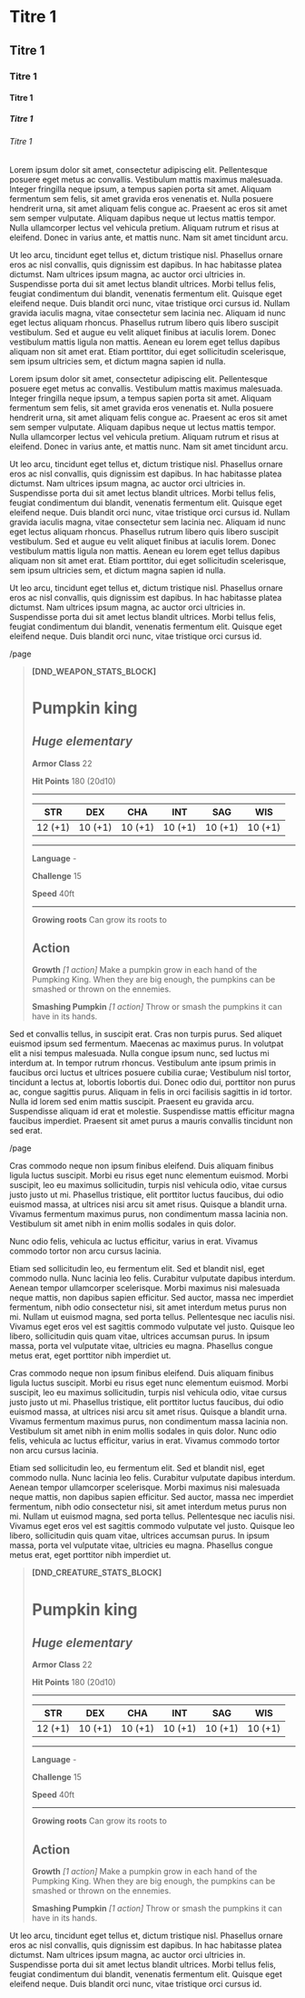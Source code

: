# Titre 1
## Titre 1
### Titre 1
#### Titre 1
##### Titre 1
###### Titre 1

Lorem ipsum dolor sit amet, consectetur adipiscing elit. Pellentesque posuere eget metus ac convallis. Vestibulum mattis maximus malesuada. Integer fringilla neque ipsum, a tempus sapien porta sit amet. Aliquam fermentum sem felis, sit amet gravida eros venenatis et. Nulla posuere hendrerit urna, sit amet aliquam felis congue ac. Praesent ac eros sit amet sem semper vulputate. Aliquam dapibus neque ut lectus mattis tempor. Nulla ullamcorper lectus vel vehicula pretium. Aliquam rutrum et risus at eleifend. Donec in varius ante, et mattis nunc. Nam sit amet tincidunt arcu.

Ut leo arcu, tincidunt eget tellus et, dictum tristique nisl. Phasellus ornare eros ac nisl convallis, quis dignissim est dapibus. In hac habitasse platea dictumst. Nam ultrices ipsum magna, ac auctor orci ultricies in. Suspendisse porta dui sit amet lectus blandit ultrices. Morbi tellus felis, feugiat condimentum dui blandit, venenatis fermentum elit. Quisque eget eleifend neque. Duis blandit orci nunc, vitae tristique orci cursus id. Nullam gravida iaculis magna, vitae consectetur sem lacinia nec. Aliquam id nunc eget lectus aliquam rhoncus. Phasellus rutrum libero quis libero suscipit vestibulum. Sed et augue eu velit aliquet finibus at iaculis lorem. Donec vestibulum mattis ligula non mattis. Aenean eu lorem eget tellus dapibus aliquam non sit amet erat. Etiam porttitor, dui eget sollicitudin scelerisque, sem ipsum ultricies sem, et dictum magna sapien id nulla.

Lorem ipsum dolor sit amet, consectetur adipiscing elit. Pellentesque posuere eget metus ac convallis. Vestibulum mattis maximus malesuada. Integer fringilla neque ipsum, a tempus sapien porta sit amet. Aliquam fermentum sem felis, sit amet gravida eros venenatis et. Nulla posuere hendrerit urna, sit amet aliquam felis congue ac. Praesent ac eros sit amet sem semper vulputate. Aliquam dapibus neque ut lectus mattis tempor. Nulla ullamcorper lectus vel vehicula pretium. Aliquam rutrum et risus at eleifend. Donec in varius ante, et mattis nunc. Nam sit amet tincidunt arcu.

Ut leo arcu, tincidunt eget tellus et, dictum tristique nisl. Phasellus ornare eros ac nisl convallis, quis dignissim est dapibus. In hac habitasse platea dictumst. Nam ultrices ipsum magna, ac auctor orci ultricies in. Suspendisse porta dui sit amet lectus blandit ultrices. Morbi tellus felis, feugiat condimentum dui blandit, venenatis fermentum elit. Quisque eget eleifend neque. Duis blandit orci nunc, vitae tristique orci cursus id. Nullam gravida iaculis magna, vitae consectetur sem lacinia nec. Aliquam id nunc eget lectus aliquam rhoncus. Phasellus rutrum libero quis libero suscipit vestibulum. Sed et augue eu velit aliquet finibus at iaculis lorem. Donec vestibulum mattis ligula non mattis. Aenean eu lorem eget tellus dapibus aliquam non sit amet erat. Etiam porttitor, dui eget sollicitudin scelerisque, sem ipsum ultricies sem, et dictum magna sapien id nulla.

Ut leo arcu, tincidunt eget tellus et, dictum tristique nisl. Phasellus ornare eros ac nisl convallis, quis dignissim est dapibus. In hac habitasse platea dictumst. Nam ultrices ipsum magna, ac auctor orci ultricies in. Suspendisse porta dui sit amet lectus blandit ultrices. Morbi tellus felis, feugiat condimentum dui blandit, venenatis fermentum elit. Quisque eget eleifend neque. Duis blandit orci nunc, vitae tristique orci cursus id. 

/page

> **[DND_WEAPON_STATS_BLOCK]**
> # Pumpkin king
> *Huge elementary*
> ---
>
> **Armor Class** 22
>
> **Hit Points** 180 (20d10)
>
> ---
>
> |STR|DEX|CHA|INT|SAG|WIS|
> |---|---|---|---|---|---|
> |12 (+1)|10 (+1)|10 (+1)|10 (+1)|10 (+1)|10 (+1)|
>
> ---
>
> **Language** -
>
> **Challenge** 15
>
> **Speed** 40ft
>
> ---
>
> **Growing roots** Can grow its roots to
>
> ## Action
> **Growth** *[1 action]* Make a pumpkin grow in each hand of the Pumpking King. When they are big enough, the pumpkins can be smashed or thrown on the ennemies.
>
> **Smashing Pumpkin** *[1 action]* Throw or smash the pumpkins it can have in its hands. 


Sed et convallis tellus, in suscipit erat. Cras non turpis purus. Sed aliquet euismod ipsum sed fermentum. Maecenas ac maximus purus. In volutpat elit a nisi tempus malesuada. Nulla congue ipsum nunc, sed luctus mi interdum at. In tempor rutrum rhoncus. Vestibulum ante ipsum primis in faucibus orci luctus et ultrices posuere cubilia curae; Vestibulum nisl tortor, tincidunt a lectus at, lobortis lobortis dui. Donec odio dui, porttitor non purus ac, congue sagittis purus. Aliquam in felis in orci facilisis sagittis in id tortor. Nulla id lorem sed enim mattis suscipit. Praesent eu gravida arcu. Suspendisse aliquam id erat et molestie. Suspendisse mattis efficitur magna faucibus imperdiet. Praesent sit amet purus a mauris convallis tincidunt non sed erat.

/page

Cras commodo neque non ipsum finibus eleifend. Duis aliquam finibus ligula luctus suscipit. Morbi eu risus eget nunc elementum euismod. Morbi suscipit, leo eu maximus sollicitudin, turpis nisl vehicula odio, vitae cursus justo justo ut mi. Phasellus tristique, elit porttitor luctus faucibus, dui odio euismod massa, at ultrices nisi arcu sit amet risus. Quisque a blandit urna. Vivamus fermentum maximus purus, non condimentum massa lacinia non. Vestibulum sit amet nibh in enim mollis sodales in quis dolor. 

Nunc odio felis, vehicula ac luctus efficitur, varius in erat. Vivamus commodo tortor non arcu cursus lacinia.

Etiam sed sollicitudin leo, eu fermentum elit. Sed et blandit nisl, eget commodo nulla. Nunc lacinia leo felis. Curabitur vulputate dapibus interdum. Aenean tempor ullamcorper scelerisque. Morbi maximus nisi malesuada neque mattis, non dapibus sapien efficitur. Sed auctor, massa nec imperdiet fermentum, nibh odio consectetur nisi, sit amet interdum metus purus non mi. Nullam ut euismod magna, sed porta tellus. Pellentesque nec iaculis nisi. Vivamus eget eros vel est sagittis commodo vulputate vel justo. Quisque leo libero, sollicitudin quis quam vitae, ultrices accumsan purus. In ipsum massa, porta vel vulputate vitae, ultricies eu magna. Phasellus congue metus erat, eget porttitor nibh imperdiet ut.

Cras commodo neque non ipsum finibus eleifend. Duis aliquam finibus ligula luctus suscipit. Morbi eu risus eget nunc elementum euismod. Morbi suscipit, leo eu maximus sollicitudin, turpis nisl vehicula odio, vitae cursus justo justo ut mi. Phasellus tristique, elit porttitor luctus faucibus, dui odio euismod massa, at ultrices nisi arcu sit amet risus. Quisque a blandit urna. Vivamus fermentum maximus purus, non condimentum massa lacinia non. Vestibulum sit amet nibh in enim mollis sodales in quis dolor. Nunc odio felis, vehicula ac luctus efficitur, varius in erat. Vivamus commodo tortor non arcu cursus lacinia.

Etiam sed sollicitudin leo, eu fermentum elit. Sed et blandit nisl, eget commodo nulla. Nunc lacinia leo felis. Curabitur vulputate dapibus interdum. Aenean tempor ullamcorper scelerisque. Morbi maximus nisi malesuada neque mattis, non dapibus sapien efficitur. Sed auctor, massa nec imperdiet fermentum, nibh odio consectetur nisi, sit amet interdum metus purus non mi. Nullam ut euismod magna, sed porta tellus. Pellentesque nec iaculis nisi. Vivamus eget eros vel est sagittis commodo vulputate vel justo. Quisque leo libero, sollicitudin quis quam vitae, ultrices accumsan purus. In ipsum massa, porta vel vulputate vitae, ultricies eu magna. Phasellus congue metus erat, eget porttitor nibh imperdiet ut.

> **[DND_CREATURE_STATS_BLOCK]**
> # Pumpkin king
> *Huge elementary*
> ---
>
> **Armor Class** 22
>
> **Hit Points** 180 (20d10)
>
> ---
>
> |STR|DEX|CHA|INT|SAG|WIS|
> |---|---|---|---|---|---|
> |12 (+1)|10 (+1)|10 (+1)|10 (+1)|10 (+1)|10 (+1)|
>
> ---
>
> **Language** -
>
> **Challenge** 15
>
> **Speed** 40ft
>
> ---
>
> **Growing roots** Can grow its roots to
>
> ## Action
> **Growth** *[1 action]* Make a pumpkin grow in each hand of the Pumpking King. When they are big enough, the pumpkins can be smashed or thrown on the ennemies.
>
> **Smashing Pumpkin** *[1 action]* Throw or smash the pumpkins it can have in its hands. 

Ut leo arcu, tincidunt eget tellus et, dictum tristique nisl. Phasellus ornare eros ac nisl convallis, quis dignissim est dapibus. In hac habitasse platea dictumst. Nam ultrices ipsum magna, ac auctor orci ultricies in. Suspendisse porta dui sit amet lectus blandit ultrices. Morbi tellus felis, feugiat condimentum dui blandit, venenatis fermentum elit. Quisque eget eleifend neque. Duis blandit orci nunc, vitae tristique orci cursus id. 
